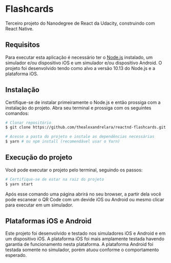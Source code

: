 # **Flashcards**

Terceiro projeto do Nanodegree de React da Udacity, construindo com React Native.

## Requisitos

Para executar esta aplicação é necessário ter o [Node.js](https://nodejs.org/en/download/) instalado, um simulador e/ou dispositivo iOS e um simulador e/ou dispositivo Android. O projeto foi desenvolvido tendo como alvo a versão 10.13 do Node.js e a plataforma iOS.

## Instalação

Certifique-se de instalar primeiramente o Node.js e então prossiga com a instalação do projeto. Abra seu terminal e prossiga com os seguintes comandos:

```bash
# Clonar repositório
$ git clone https://github.com/thealexandrelara/reactnd-flashcards.git

# Acesse a pasta do projeto e instale as dependências necessárias
$ yarn # ou npm install (recomendável usar o Yarn)
```

## **Execução do projeto**

Você pode executar o projeto pelo terminal, seguindo os passos:

```bash
# Certifique-se de estar na raiz do projeto
$ yarn start
```

Após esse comando uma página abrirá no seu browser, a partir dela você pode escanear o QR Code com um devide iOS ou Android ou mesmo clicar para executar em um simulador.

## **Plataformas iOS e Android**

Este projeto foi desenvolvido e testado nos simuladores iOS e Android e em um dispositivo iOS. A plataforma iOS foi mais amplamente testada havendo garantia de funcionamento nesta plataforma. A plataforma Android foi testada somente no simulador, porém atuou conforme o comportamento esperado.
